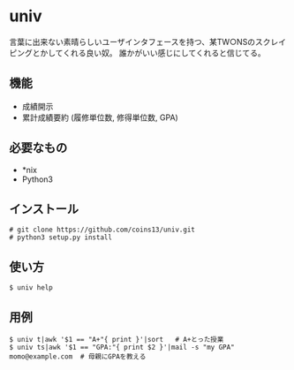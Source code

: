 univ
===
言葉に出来ない素晴らしいユーザインタフェースを持つ、某TW○NSのスクレイピングとかしてくれる良い奴。
誰かがいい感じにしてくれると信じてる。

機能
---
- 成績開示
- 累計成績要約 (履修単位数, 修得単位数, GPA)

必要なもの
---------
- *nix
- Python3

インストール
-----------
```
# git clone https://github.com/coins13/univ.git
# python3 setup.py install
```

使い方
-----
```
$ univ help
```

用例
-----
```
$ univ t|awk '$1 == "A+"{ print }'|sort   # A+とった授業
$ univ ts|awk '$1 == "GPA:"{ print $2 }'|mail -s "my GPA" momo@example.com  # 母親にGPAを教える
```
